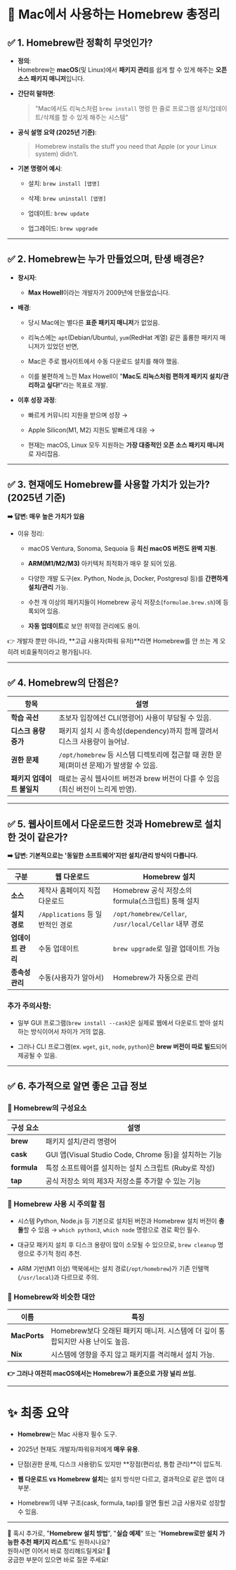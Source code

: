 # 🍎 Mac에서 사용하는 **Homebrew** 총정리

## ✅ 1. Homebrew란 정확히 무엇인가?

- **정의**:  
    Homebrew는 **macOS**(및 Linux)에서 **패키지 관리**를 쉽게 할 수 있게 해주는 **오픈 소스 패키지 매니저**입니다.
    
- **간단히 말하면**:
    
    > "Mac에서도 리눅스처럼 `brew install` 명령 한 줄로 프로그램 설치/업데이트/삭제를 할 수 있게 해주는 시스템"
    
- **공식 설명 요약 (2025년 기준)**:
    
    > Homebrew installs the stuff you need that Apple (or your Linux system) didn’t.
    
- **기본 명령어 예시**:
    
    - 설치: `brew install [앱명]`
        
    - 삭제: `brew uninstall [앱명]`
        
    - 업데이트: `brew update`
        
    - 업그레이드: `brew upgrade`
        

---

## ✅ 2. Homebrew는 누가 만들었으며, 탄생 배경은?

- **창시자**:
    
    - **Max Howell**이라는 개발자가 2009년에 만들었습니다.
        
- **배경**:
    
    - 당시 Mac에는 별다른 **표준 패키지 매니저**가 없었음.
        
    - 리눅스에는 `apt`(Debian/Ubuntu), `yum`(RedHat 계열) 같은 훌륭한 패키지 매니저가 있었던 반면,
        
    - Mac은 주로 웹사이트에서 수동 다운로드 설치를 해야 했음.
        
    - 이를 불편하게 느낀 Max Howell이 "**Mac도 리눅스처럼 편하게 패키지 설치/관리하고 싶다!**"라는 목표로 개발.
        
- **이후 성장 과정**:
    
    - 빠르게 커뮤니티 지원을 받으며 성장 →
        
    - Apple Silicon(M1, M2) 지원도 발빠르게 대응 →
        
    - 현재는 macOS, Linux 모두 지원하는 **가장 대중적인 오픈 소스 패키지 매니저**로 자리잡음.
        

---

## ✅ 3. 현재에도 Homebrew를 사용할 가치가 있는가? (2025년 기준)

**➡️ 답변: 매우 높은 가치가 있음**

- 이유 정리:
    
    - macOS Ventura, Sonoma, Sequoia 등 **최신 macOS 버전도 완벽 지원**.
        
    - **ARM(M1/M2/M3)** 아키텍처 최적화가 매우 잘 되어 있음.
        
    - 다양한 개발 도구(ex. Python, Node.js, Docker, Postgresql 등)를 **간편하게 설치/관리** 가능.
        
    - 수천 개 이상의 패키지들이 Homebrew 공식 저장소(`formulae.brew.sh`)에 등록되어 있음.
        
    - **자동 업데이트**로 보안 취약점 관리에도 용이.
        

👉 개발자 뿐만 아니라, **고급 사용자(파워 유저)**라면 Homebrew를 안 쓰는 게 오히려 비효율적이라고 평가됩니다.

---

## ✅ 4. Homebrew의 단점은?

|항목|설명|
|---|---|
|**학습 곡선**|초보자 입장에선 CLI(명령어) 사용이 부담될 수 있음.|
|**디스크 용량 증가**|패키지 설치 시 종속성(dependency)까지 함께 깔려서 디스크 사용량이 늘어남.|
|**권한 문제**|`/opt/homebrew` 등 시스템 디렉토리에 접근할 때 권한 문제(퍼미션 문제)가 발생할 수 있음.|
|**패키지 업데이트 불일치**|때로는 공식 웹사이트 버전과 brew 버전이 다를 수 있음(최신 버전이 느리게 반영).|

---

## ✅ 5. 웹사이트에서 다운로드한 것과 Homebrew로 설치한 것이 같은가?

**➡️ 답변: 기본적으로는 '동일한 소프트웨어'지만 설치/관리 방식이 다릅니다.**

|구분|웹 다운로드|Homebrew 설치|
|---|---|---|
|**소스**|제작사 홈페이지 직접 다운로드|Homebrew 공식 저장소의 formula(스크립트) 통해 설치|
|**설치 경로**|`/Applications` 등 일반적인 경로|`/opt/homebrew/Cellar`, `/usr/local/Cellar` 내부 경로|
|**업데이트 관리**|수동 업데이트|`brew upgrade`로 일괄 업데이트 가능|
|**종속성 관리**|수동(사용자가 알아서)|Homebrew가 자동으로 관리|

### 추가 주의사항:

- 일부 GUI 프로그램(`brew install --cask`)은 실제로 웹에서 다운로드 받아 설치하는 방식이어서 차이가 거의 없음.
    
- 그러나 CLI 프로그램(ex. `wget`, `git`, `node`, `python`)은 **brew 버전이 따로 빌드**되어 제공될 수 있음.
    

---

## ✅ 6. 추가적으로 알면 좋은 고급 정보

### 📌 Homebrew의 구성요소

|구성 요소|설명|
|---|---|
|**brew**|패키지 설치/관리 명령어|
|**cask**|GUI 앱(Visual Studio Code, Chrome 등)을 설치하는 기능|
|**formula**|특정 소프트웨어를 설치하는 설치 스크립트 (Ruby로 작성)|
|**tap**|공식 저장소 외의 제3자 저장소를 추가할 수 있는 기능|

### 📌 Homebrew 사용 시 주의할 점

- 시스템 Python, Node.js 등 기본으로 설치된 버전과 Homebrew 설치 버전이 **충돌**할 수 있음 → `which python3`, `which node` 명령으로 경로 확인 필수.
    
- 대규모 패키지 설치 후 디스크 용량이 많이 소모될 수 있으므로, `brew cleanup` 명령으로 주기적 정리 추천.
    
- ARM 기반(M1 이상) 맥북에서는 설치 경로(`/opt/homebrew`)가 기존 인텔맥(`/usr/local`)과 다르므로 주의.
    

### 📌 Homebrew와 비슷한 대안

|이름|특징|
|---|---|
|**MacPorts**|Homebrew보다 오래된 패키지 매니저. 시스템에 더 깊이 통합되지만 사용 난이도 높음.|
|**Nix**|시스템에 영향을 주지 않고 패키지를 격리해서 설치 가능.|

**👉 그러나 여전히 macOS에서는 Homebrew가 표준으로 가장 널리 쓰임.**

---

# ✨ 최종 요약

- **Homebrew**는 Mac 사용자 필수 도구.
    
- 2025년 현재도 개발자/파워유저에게 **매우 유용**.
    
- 단점(권한 문제, 디스크 사용량)도 있지만 **장점(편리성, 통합 관리)**이 압도적.
    
- **웹 다운로드 vs Homebrew 설치**는 설치 방식만 다르고, 결과적으로 같은 앱이 대부분.
    
- Homebrew의 내부 구조(cask, formula, tap)를 알면 훨씬 고급 사용자로 성장할 수 있음.
    

---

🔔 혹시 추가로, "**Homebrew 설치 방법**", "**실습 예제**" 또는 "**Homebrew로만 설치 가능한 추천 패키지 리스트**"도 원하시나요?  
원하시면 이어서 바로 정리해드릴게요! 🚀  
궁금한 부분이 있으면 바로 질문 주세요!